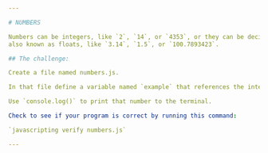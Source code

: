 ```yaml
---

# NUMBERS

Numbers can be integers, like `2`, `14`, or `4353`, or they can be decimals,  
also known as floats, like `3.14`, `1.5`, or `100.7893423`.

## The challenge:

Create a file named numbers.js.

In that file define a variable named `example` that references the integer `123456789`.

Use `console.log()` to print that number to the terminal.

Check to see if your program is correct by running this command:

`javascripting verify numbers.js`

---
```

